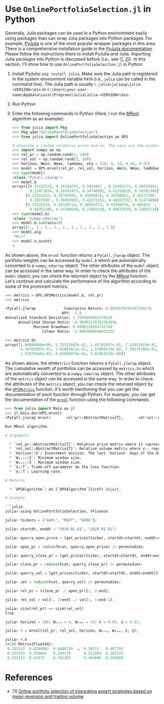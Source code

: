 # Use `OnlinePortfolioSelection.jl` in Python

Generally, Julia packages can be used in a Python environtment easily using packages than can wrap Julia packages into Python packages. For example, [PyJulia](https://pyjulia.readthedocs.io/en/latest/index.html) is one of the most popular wrapper packages in this area. There is a comprehensive installation guide in the [PyJulia documentation](https://pyjulia.readthedocs.io/en/latest/installation.html). Please follow the instructions there to install PyJulia and Julia. Importing Julia packages into Python is discussed before (i.e., see [[1](https://stackoverflow.com/q/73070845/11747148), [2](https://blog.esciencecenter.nl/how-to-call-julia-code-from-python-8589a56a98f2)]). In this section, I'll show how to use `OnlinePortfolioSelection.jl` in Python.

1. Install PyJulia: `pip install julia`. Make sure the Julia path is registered in the system environment variable `PATH` (i.e., `julia` can be called in the command line). The Julia path is usually `\.julia\juliaup\julia-<VERSION>\bin` or `C:\Users\your-user-name\AppData\Local\Programs\Julia\Julia-<VERSION>\bin`.
2. Run Python
3. Enter the following commands in Python (Here, I run the [MRvol](@ref) algorithm as an example):

    ```python
    >>> from julia import Pkg
    >>> Pkg.add("OnlinePortfolioSelection")
    >>> from julia import OnlinePortfolioSelection as OPS

    # Generate a random relatvive price matrix. The rows are the assets, and the columns represent the time.
    >>> import numpy as np
    >>> rel_pr = np.random.rand(3, 100)
    >>> rel_vol = np.random.rand(3, 100)
    >>> horizon, Wmin, Wmax, lambdaa, eta = (10, 4, 10, 0.05, 0.01)
    >>> model = OPS.mrvol(rel_pr, rel_vol, horizon, Wmin, Wmax, lambdaa, eta)
    >>> type(model)
    <class 'PyCall.jlwrap'>
    >>> model.b
    array([[0.33333333, 0.36104291, 0.3814967 , 0.26303273, 0.16525094,
            0.23471654, 0.28741473, 0.34746891, 0.41769629, 0.34582386],
          [0.33333333, 0.35745995, 0.24895616, 0.30306051, 0.36527706,
            0.2817696 , 0.36959982, 0.43371551, 0.48357232, 0.51374896],
          [0.33333333, 0.28149714, 0.36954713, 0.43390676, 0.469472  ,
            0.48351386, 0.34298546, 0.21881558, 0.09873139, 0.14042718]])
    >>> type(model.b)
    <class 'numpy.ndarray'>
    >>> model.b.sum(axis=0)
    array([1., 1., 1., 1., 1., 1., 1., 1., 1., 1.])
    >>> model.alg
    'MRvol'
    >>> model.n_assets
    3
    ```

As shown above, the `mrvol` function returns a `PyCall.jlwrap` object. The portfolio weights can be accessed by `model.b` which are automatically converted to a `numpy.ndarray` object. The other attributes of the `model` object can be accessed in the same way. In order to check the attributes of the `model` object, you can check the returned object by the [MRvol](@ref) function. Let's continue and calculate the performance of the algorithm according to some of the prominent metrics:

```python
>>> metrics = OPS.OPSMetrics(model.b, rel_pr)
>>> metrics

<PyCall.jlwrap             Cumulative Return: 0.0003879435247256176
                          APY: -1.0
Annualized Standard Deviation: 2.7595804965778328
      Annualized Sharpe Ratio: -0.36962139762362656
             Maximum Drawdown: 0.9996120564752744
                 Calmar Ratio: -1.0003880940833123

>>> metrics.Sn
array([1.00000000e+00, 5.75525607e-01, 1.45701657e-01, 7.12853019e-02,
       4.30702987e-02, 2.03865521e-02, 1.53802433e-02, 7.10270166e-03,
       1.97878448e-03, 8.65966074e-04, 3.87943525e-04])
```

As shown above, the `OPSMetrics` function returns a `PyCall.jlwrap` object. The cumulative wealth of portfolios can be accessed by `metrics.Sn` which are automatically converted to a `numpy.ndarray` object. The other attributes of the `metrics` object can be accessed in the same way. In order to check the attributes of the `metrics` object, you can check the returned object by the [`OPSMetrics`](@ref) function. It's worth mentioning that you can get the documentation of each function through Python. For example, you can get the documentation of the [`mrvol`](@ref) function using the following commands:

```python
>>> from julia import Main as jl
>>> jl.Docs.doc(OPS.mrvol)
<PyCall.jlwrap mrvol(       rel*pr::AbstractMatrix{T},       rel*vol::AbstractMatrix{T},       horizon::S,       Wₘᵢₙ::S,       Wₘₐₓ::S,       λ::T,       η::T     ) where {T<:AbstractFloat, S<:Integer}

Run MRvol algorithm.

# Arguments

  * `rel_pr::AbstractMatrix{T}`: Relative price matrix where it represents proportion of the closing price to the opening price of each asset in each day.
  * `rel_vol::AbstractMatrix{T}`: Relative volume matrix where 𝘷ᵢⱼ represents the tᵗʰ trading volume of asset 𝑖 divided by the (t - 1)ᵗʰ trading volume of asset 𝑖.
  * `horizon::S`: Investment horizon. The last `horizon` days of the data will be used to run the algorithm.
  * `Wₘᵢₙ::S`: Minimum window size.
  * `Wₘₐₓ::S`: Maximum window size.
  * `λ::T`: Trade-off parameter in the loss function.
  * `η::T`: Learning rate.

# Returns

  * `OPSAlgorithm`: An [`OPSAlgorithm`](@ref) object.

# Example

```julia
julia> using OnlinePortfolioSelection, YFinance

julia> tickers = ["AAPL", "MSFT", "GOOG"];

julia> startdt, enddt = "2019-01-01", "2020-01-01";

julia> querry_open_price = [get_prices(ticker, startdt=startdt, enddt=enddt)["open"] for ticker in tickers];

julia> open_pr = reduce(hcat, querry_open_price) |> permutedims;

julia> querry_close_pr = [get_prices(ticker, startdt=startdt, enddt=enddt)["adjclose"] for ticker in tickers];

julia> close_pr = reduce(hcat, querry_close_pr) |> permutedims;

julia> querry_vol = [get_prices(ticker, startdt=startdt, enddt=enddt)["vol"] for ticker in tickers];

julia> vol = reduce(hcat, querry_vol) |> permutedims;

julia> rel_pr = (close_pr ./ open_pr)[:, 2:end];

julia> rel_vol = vol[:, 2:end] ./ vol[:, 1:end-1];

julia> size(rel_pr) == size(rel_vol)
true

julia> horizon = 100; Wₘᵢₙ = 4; Wₘₐₓ = 10; λ = 0.05; η = 0.01;

julia> r = mrvol(rel_pr, rel_vol, horizon, Wₘᵢₙ, Wₘₐₓ, λ, η);

julia> r.b
3×100 Matrix{Float64}:
 0.333333  0.0204062  0.0444759  …  0.38213   0.467793
 0.333333  0.359864   0.194139      0.213264  0.281519
 0.333333  0.61973    0.761385      0.404606  0.250689
```

# References

  * [1] [Online portfolio selection of integrating expert strategies based on mean reversion and trading volume](https://doi.org/10.1016/j.eswa.2023.121472)
```
